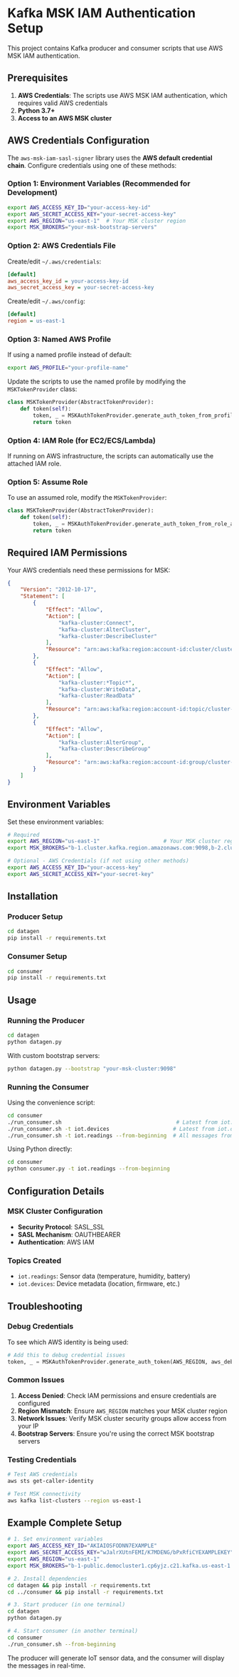# Kafka MSK IAM Authentication Setup

This project contains Kafka producer and consumer scripts that use AWS MSK IAM authentication.

## Prerequisites

1. **AWS Credentials**: The scripts use AWS MSK IAM authentication, which requires valid AWS credentials
2. **Python 3.7+**
3. **Access to an AWS MSK cluster**

## AWS Credentials Configuration

The `aws-msk-iam-sasl-signer` library uses the **AWS default credential chain**. Configure credentials using one of these methods:

### Option 1: Environment Variables (Recommended for Development)

```bash
export AWS_ACCESS_KEY_ID="your-access-key-id"
export AWS_SECRET_ACCESS_KEY="your-secret-access-key"
export AWS_REGION="us-east-1"  # Your MSK cluster region
export MSK_BROKERS="your-msk-bootstrap-servers"
```

### Option 2: AWS Credentials File

Create/edit `~/.aws/credentials`:
```ini
[default]
aws_access_key_id = your-access-key-id
aws_secret_access_key = your-secret-access-key
```

Create/edit `~/.aws/config`:
```ini
[default]
region = us-east-1
```

### Option 3: Named AWS Profile

If using a named profile instead of default:

```bash
export AWS_PROFILE="your-profile-name"
```

Update the scripts to use the named profile by modifying the `MSKTokenProvider` class:

```python
class MSKTokenProvider(AbstractTokenProvider):
    def token(self):
        token, _ = MSKAuthTokenProvider.generate_auth_token_from_profile(AWS_REGION, 'your-profile-name')
        return token
```

### Option 4: IAM Role (for EC2/ECS/Lambda)

If running on AWS infrastructure, the scripts can automatically use the attached IAM role.

### Option 5: Assume Role

To use an assumed role, modify the `MSKTokenProvider`:

```python
class MSKTokenProvider(AbstractTokenProvider):
    def token(self):
        token, _ = MSKAuthTokenProvider.generate_auth_token_from_role_arn(AWS_REGION, 'arn:aws:iam::account:role/role-name')
        return token
```

## Required IAM Permissions

Your AWS credentials need these permissions for MSK:

```json
{
    "Version": "2012-10-17",
    "Statement": [
        {
            "Effect": "Allow",
            "Action": [
                "kafka-cluster:Connect",
                "kafka-cluster:AlterCluster",
                "kafka-cluster:DescribeCluster"
            ],
            "Resource": "arn:aws:kafka:region:account-id:cluster/cluster-name/*"
        },
        {
            "Effect": "Allow",
            "Action": [
                "kafka-cluster:*Topic*",
                "kafka-cluster:WriteData",
                "kafka-cluster:ReadData"
            ],
            "Resource": "arn:aws:kafka:region:account-id:topic/cluster-name/*/*"
        },
        {
            "Effect": "Allow",
            "Action": [
                "kafka-cluster:AlterGroup",
                "kafka-cluster:DescribeGroup"
            ],
            "Resource": "arn:aws:kafka:region:account-id:group/cluster-name/*/*"
        }
    ]
}
```

## Environment Variables

Set these environment variables:

```bash
# Required
export AWS_REGION="us-east-1"                    # Your MSK cluster region
export MSK_BROKERS="b-1.cluster.kafka.region.amazonaws.com:9098,b-2.cluster.kafka.region.amazonaws.com:9098"

# Optional - AWS Credentials (if not using other methods)
export AWS_ACCESS_KEY_ID="your-access-key"
export AWS_SECRET_ACCESS_KEY="your-secret-key"
```

## Installation

### Producer Setup
```bash
cd datagen
pip install -r requirements.txt
```

### Consumer Setup
```bash
cd consumer  
pip install -r requirements.txt
```

## Usage

### Running the Producer
```bash
cd datagen
python datagen.py
```

With custom bootstrap servers:
```bash
python datagen.py --bootstrap "your-msk-cluster:9098"
```

### Running the Consumer

Using the convenience script:
```bash
cd consumer
./run_consumer.sh                                    # Latest from iot.readings
./run_consumer.sh -t iot.devices                    # Latest from iot.devices  
./run_consumer.sh -t iot.readings --from-beginning  # All messages from beginning
```

Using Python directly:
```bash
cd consumer
python consumer.py -t iot.readings --from-beginning
```

## Configuration Details

### MSK Cluster Configuration
- **Security Protocol**: SASL_SSL
- **SASL Mechanism**: OAUTHBEARER  
- **Authentication**: AWS IAM

### Topics Created
- `iot.readings`: Sensor data (temperature, humidity, battery)
- `iot.devices`: Device metadata (location, firmware, etc.)

## Troubleshooting

### Debug Credentials
To see which AWS identity is being used:

```python
# Add this to debug credential issues
token, _ = MSKAuthTokenProvider.generate_auth_token(AWS_REGION, aws_debug_creds=True)
```

### Common Issues

1. **Access Denied**: Check IAM permissions and ensure credentials are configured
2. **Region Mismatch**: Ensure `AWS_REGION` matches your MSK cluster region
3. **Network Issues**: Verify MSK cluster security groups allow access from your IP
4. **Bootstrap Servers**: Ensure you're using the correct MSK bootstrap servers

### Testing Credentials
```bash
# Test AWS credentials
aws sts get-caller-identity

# Test MSK connectivity  
aws kafka list-clusters --region us-east-1
```

## Example Complete Setup

```bash
# 1. Set environment variables
export AWS_ACCESS_KEY_ID="AKIAIOSFODNN7EXAMPLE"
export AWS_SECRET_ACCESS_KEY="wJalrXUtnFEMI/K7MDENG/bPxRfiCYEXAMPLEKEY"
export AWS_REGION="us-east-1"
export MSK_BROKERS="b-1-public.democluster1.cp6yjz.c21.kafka.us-east-1.amazonaws.com:9198,b-2-public.democluster1.cp6yjz.c21.kafka.us-east-1.amazonaws.com:9198"

# 2. Install dependencies
cd datagen && pip install -r requirements.txt
cd ../consumer && pip install -r requirements.txt

# 3. Start producer (in one terminal)
cd datagen
python datagen.py

# 4. Start consumer (in another terminal)  
cd consumer
./run_consumer.sh --from-beginning
```

The producer will generate IoT sensor data, and the consumer will display the messages in real-time.